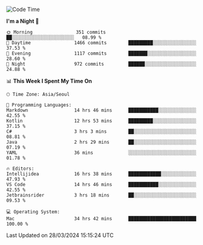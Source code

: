 <!--START_SECTION:waka-->
![Code Time](http://img.shields.io/badge/Code%20Time-588%20hrs%2048%20mins-blue)

**I'm a Night 🦉** 

```text
🌞 Morning                351 commits         ██░░░░░░░░░░░░░░░░░░░░░░░   08.99 % 
🌆 Daytime                1466 commits        █████████░░░░░░░░░░░░░░░░   37.53 % 
🌃 Evening                1117 commits        ███████░░░░░░░░░░░░░░░░░░   28.60 % 
🌙 Night                  972 commits         ██████░░░░░░░░░░░░░░░░░░░   24.88 % 
```


📊 **This Week I Spent My Time On** 

```text
🕑︎ Time Zone: Asia/Seoul

💬 Programming Languages: 
Markdown                 14 hrs 46 mins      ███████████░░░░░░░░░░░░░░   42.55 % 
Kotlin                   12 hrs 53 mins      █████████░░░░░░░░░░░░░░░░   37.15 % 
C#                       3 hrs 3 mins        ██░░░░░░░░░░░░░░░░░░░░░░░   08.81 % 
Java                     2 hrs 29 mins       ██░░░░░░░░░░░░░░░░░░░░░░░   07.19 % 
YAML                     36 mins             ░░░░░░░░░░░░░░░░░░░░░░░░░   01.78 % 

🔥 Editors: 
Intellijidea             16 hrs 38 mins      ████████████░░░░░░░░░░░░░   47.93 % 
VS Code                  14 hrs 46 mins      ███████████░░░░░░░░░░░░░░   42.55 % 
Jetbrainsrider           3 hrs 18 mins       ██░░░░░░░░░░░░░░░░░░░░░░░   09.53 % 

💻 Operating System: 
Mac                      34 hrs 42 mins      █████████████████████████   100.00 % 
```


 Last Updated on 28/03/2024 15:15:24 UTC
<!--END_SECTION:waka-->
